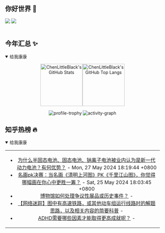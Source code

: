 ## 你好世界 👋

[![](https://img.shields.io/badge/@ChenLittleBlack-1a6c81?style=flat&logo=java&logoColor=1a6c81&label=Java&colorA=ffffff)](https://www.java.com/)
[![](https://img.shields.io/badge/@ChenLittleBlack-41b883?style=flat&logo=vuedotjs&logoColor=41b883&label=Vue&colorA=ffffff)](https://cn.vuejs.org/)

<div align="center">

<img alt="" src="https://readme-typing-svg.herokuapp.com?font=Consolas&center=true&vCenter=true&width=800&height=60&lines=The+traveler+often+arrives%2C+and+the+doer+often+succeeds.">
<img width="800"  height="3" alt="" src="https://camo.githubusercontent.com/82291b0fe831bfc6781e07fc5090cbd0a8b912bb8b8d4fec0696c881834f81ac/68747470733a2f2f70726f626f742e6d656469612f394575424971676170492e676966">

</div>


## 今年汇总 ✨

<details open>

<summary>给我康康</summary>

<div align="center">

<img height="137px" alt="ChenLittleBlack's GitHub Stats" src="https://github-readme-stats-roan-delta.vercel.app/api?username=ChenLittleBlack&hide_title=false&hide_border=true&show_icons=true&include_all_commits=true&line_height=21&bg_color=0,EC6C6C,FFD479,FFFC79,73FA79&theme=graywhite&locale=cn" /><img align="" height="137px" alt="ChenLittleBlack's GitHub Top Langs" src="https://github-readme-stats-roan-delta.vercel.app/api/top-langs/?username=ChenLittleBlack&hide_title=false&hide_border=true&layout=compact&bg_color=0,73FA79,73FDFF,D783FF&theme=graywhite&locale=cn" />

<img alt="profile-trophy" src="https://github-profile-trophy.vercel.app/?username=ChenLittleBlack&theme=algolia&column=-1" />

<img alt="activity-graph" src="https://activity-graph.herokuapp.com/graph?username=ChenLittleBlack&theme=github" />

</div>

</details>


## 知乎热榜 🔥

<details open>

<summary>给我康康</summary>

<div align="center">

<table style="height: 300px;">
<tr>
<td align="center" valign="middle">

<!-- START_SECTION:blog -->
* <a href='http://www.zhihu.com/question/648735601/answer/3434048465?utm_campaign=rss&utm_medium=rss&utm_source=rss&utm_content=title' target='_blank'>为什么半固态电池、固态电池、钠离子电池被业内认为是新一代动力电池？有何优势？</a> - Mon, 27 May 2024 18:19:44 +0800
* <a href='http://www.zhihu.com/question/656999935/answer/3509102960?utm_campaign=rss&utm_medium=rss&utm_source=rss&utm_content=title' target='_blank'>名画pk决赛：当名画《清明上河图》PK《千里江山图》，你觉得哪幅画在你心中更胜一筹？</a> - Sat, 25 May 2024 18:03:45 +0800
* <a href='http://www.zhihu.com/question/656010784/answer/3502017859?utm_campaign=rss&utm_medium=rss&utm_source=rss&utm_content=title' target='_blank'>博物馆如何处理争议性展品或历史事件？</a> - 
* <a href='http://zhuanlan.zhihu.com/p/625352281?utm_campaign=rss&utm_medium=rss&utm_source=rss&utm_content=title' target='_blank'>【网络迷踪】图中有高速铁路，或其他动车组运行线路时的解题思路，以及相关内容的简要科普</a> - 
* <a href='http://zhuanlan.zhihu.com/p/693065733?utm_campaign=rss&utm_medium=rss&utm_source=rss&utm_content=title' target='_blank'>ADHD需要哪些因素才能取得更高成就呢？</a> - 
<!-- END_SECTION:blog -->

</td>
</tr>
</table>

</div>
</details>
